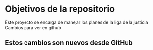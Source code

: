 # Objetivos de la repositorio

Este proyecto se encarga de manejar los planes de la liga de la justicia
Cambios para ver en github

## Estos cambios son nuevos desde GitHub
